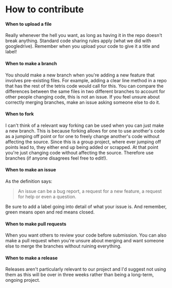 # How to contribute

#### When to upload a file
Really whenever the hell you want, as long as having it in the repo doesn't break anything.
Standard code sharing rules apply (what we did with googledrive).
Remember when you upload your code to give it a title and label!

#### When to make a branch
You should make a new branch when you're adding a new feature that involves pre-existing files.
For example, adding a clear line method in a repo that has the rest of the tetris code would call for this.
You can compare the differences between the same files in two different branches to account for other people changing code, this is not an issue.
If you feel unsure about correctly merging branches, make an issue asking someone else to do it.

#### When to fork
I can't think of a relevant way forking can be used when you can just make a new branch.
This is because forking allows for one to use another's code as a jumping off point or for one to freely change another's code without affecting the source.
Since this is a group project, where ever jumping off points lead to, they either end up being added or scrapped. At that point you're just changing code without affecting the source.
Therefore use branches (if anyone disagrees feel free to edit!).

#### When to make an issue
As the definition says:
> An issue can be a bug report, a request for a new feature, a request for help or even a question.

Be sure to add a label going into detail of what your issue is. And remember, green means open and red means closed.

#### When to make pull requests
When you want others to review your code before submission. You can also make a pull request when you're unsure about merging and want someone else to merge the branches without ruining everything.

#### When to make a release
Releases aren't particularly relevant to our project and I'd suggest not using them as this will be over in three weeks rather than being a long-term, ongoing project.
